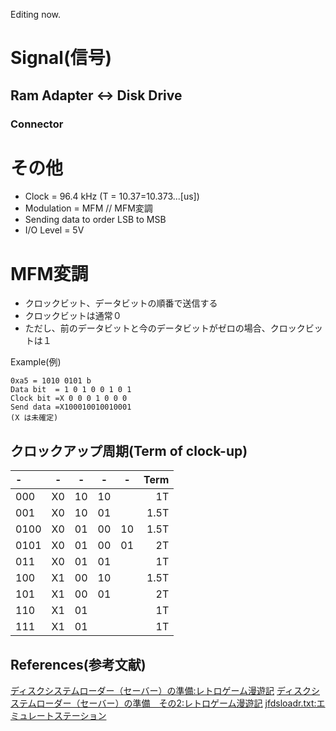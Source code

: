 Editing now.

# Signal(信号)
## Ram Adapter <-> Disk Drive
### Connector

# その他
* Clock = 96.4 kHz (T = 10.37=10.373...[us])
* Modulation = MFM  // MFM変調
* Sending data to order LSB to MSB
* I/O Level = 5V

# MFM変調
* クロックビット、データビットの順番で送信する
* クロックビットは通常０
* ただし、前のデータビットと今のデータビットがゼロの場合、クロックビットは１

Example(例)

```
0xa5 = 1010 0101 b
Data bit  = 1 0 1 0 0 1 0 1
Clock bit =X 0 0 0 1 0 0 0
Send data =X100010010010001
(X は未確定)
```

## クロックアップ周期(Term of clock-up)

|-|-|-|-|-|Term|
|:-|:-:|:-:|:-:|:-:|-:|
|000|X0|10|10||1T|
|001|X0|10|01||1.5T|
|0100|X0|01|00|10|1.5T|
|0101|X0|01|00|01|2T|
|011|X0|01|01||1T|
|100|X1|00|10||1.5T|
|101|X1|00|01||2T|
|110|X1|01|||1T|
|111|X1|01|||1T|



## References(参考文献)
[ディスクシステムローダー（セーバー）の準備:レトロゲーム漫遊記](http://kitahei88.blog.fc2.com/blog-entry-102.html)
[ディスクシステムローダー（セーバー）の準備　その2:レトロゲーム漫遊記](http://kitahei88.blog.fc2.com/blog-entry-103.html#more)
[jfdsloadr.txt:エミュレートステーション](http://www.emusta.net/jfdsloadr.txt)
